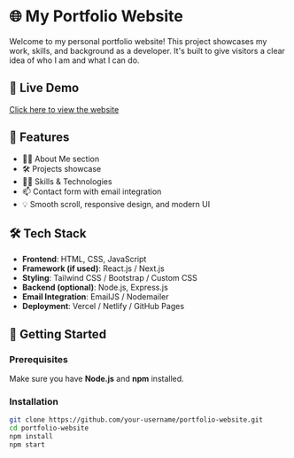 # 🌐 My Portfolio Website

Welcome to my personal portfolio website! This project showcases my work, skills, and background as a developer. It's built to give visitors a clear idea of who I am and what I can do.

## 🔗 Live Demo

[Click here to view the website](https://portfolio-five-lemon-85.vercel.app/)

## 📁 Features

- 🧑‍💼 About Me section  
- 🛠️ Projects showcase  
- 🧑‍💻 Skills & Technologies  
- 📫 Contact form with email integration  
- 💡 Smooth scroll, responsive design, and modern UI  

## 🛠️ Tech Stack

- **Frontend**: HTML, CSS, JavaScript  
- **Framework (if used)**: React.js / Next.js  
- **Styling**: Tailwind CSS / Bootstrap / Custom CSS  
- **Backend (optional)**: Node.js, Express.js  
- **Email Integration**: EmailJS / Nodemailer  
- **Deployment**: Vercel / Netlify / GitHub Pages

## 🚀 Getting Started

### Prerequisites

Make sure you have **Node.js** and **npm** installed.

### Installation

```bash
git clone https://github.com/your-username/portfolio-website.git
cd portfolio-website
npm install
npm start
